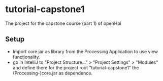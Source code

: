 # tutorial-capstone1
The project for the capstone course (part 1) of openHpi


## Setup
* Import core.jar as library from the Processing Application to use view functionality.
* go in IntelliJ to "Project Structure..." > "Project Settings" > "Modules" and define there for the project root 
"tutorial-capstone1" the (Processing-)core.jar as dependence.